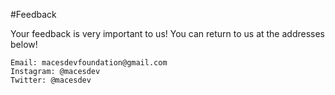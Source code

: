 #Feedback


Your feedback is very important to us! You can return to us at the addresses below!

```
Email: macesdevfoundation@gmail.com
Instagram: @macesdev
Twitter: @macesdev
```


